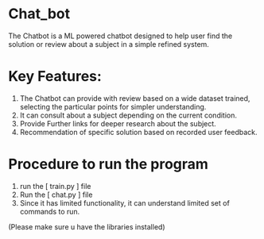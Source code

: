 # Chat_bot

The Chatbot is a ML powered chatbot designed to help user find the solution or review about a subject in a simple refined system.


# Key Features:

1. The Chatbot can provide with review based on a wide dataset trained, selecting the particular points for simpler understanding.
2. It can consult about a subject depending on the current condition.
3. Provide Further links for deeper research about the subject.
4. Recommendation of specific solution based on recorded user feedback.


# Procedure to run the program

1. run the [ train.py ] file
2. Run the [ chat.py ] file
3. Since it has limited functionality, it can understand limited set of commands to run. 

(Please make sure u have the libraries installed)

